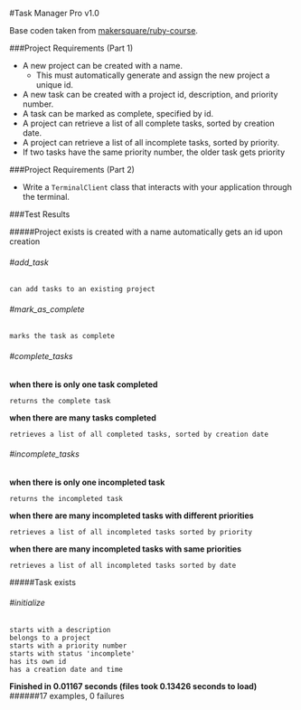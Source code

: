 #Task Manager Pro v1.0

Base coden taken from [makersquare/ruby-course](https://github.com/makersquare/ruby-course/tree/task-manager).

###Project Requirements (Part 1)

- A new project can be created with a name.
	- This must automatically generate and assign the new project a unique id.
- A new task can be created with a project id, description, and priority number.
- A task can be marked as complete, specified by id.
- A project can retrieve a list of all complete tasks, sorted by creation date.
- A project can retrieve a list of all incomplete tasks, sorted by priority.
- If two tasks have the same priority number, the older task gets priority

###Project Requirements (Part 2)

- Write a `TerminalClient` class that interacts with your application through the terminal.


###Test Results

#####Project
  	exists
  	is created with a name
  	automatically gets an id upon creation
  	
###### #add_task

    can add tasks to an existing project
    
###### #mark_as_complete

    marks the task as complete
    
###### #complete_tasks

**when there is only one task completed**
   
   	returns the complete task
   	
**when there are many tasks completed**

	retrieves a list of all completed tasks, sorted by creation date
	
###### #incomplete_tasks

**when there is only one incompleted task**

	returns the incompleted task
	
**when there are many incompleted tasks with different priorities**

	retrieves a list of all incompleted tasks sorted by priority
	
**when there are many incompleted tasks with same priorities**
	
	retrieves a list of all incompleted tasks sorted by date

#####Task
	exists
###### #initialize
    starts with a description
    belongs to a project
    starts with a priority number
    starts with status 'incomplete'
    has its own id
    has a creation date and time

**Finished in 0.01167 seconds (files took 0.13426 seconds to load)**
######17 examples, 0 failures